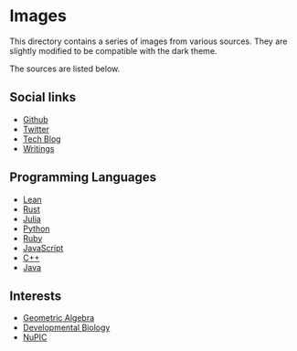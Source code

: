 # Images

This directory contains a series of images from various sources. They are slightly modified to be compatible with the dark theme.

The sources are listed below.

## Social links

- [Github](https://cdn.jsdelivr.net/gh/devicons/devicon/icons/github/github-original.svg)
- [Twitter](https://cdn.jsdelivr.net/gh/devicons/devicon/icons/twitter/twitter-original.svg)
- [Tech Blog](https://unpkg.com/octicons@8.5.0/build/svg/telescope.svg)
- [Writings](https://unpkg.com/octicons@8.5.0/build/svg/book.svg)

## Programming Languages

- [Lean](https://leanprover.github.io/images/lean_logo.svg)
- [Rust](https://cdn.jsdelivr.net/gh/devicons/devicon/icons/rust/rust-plain.svg)
- [Julia](https://julialang.org/assets/infra/logo.svg)
- [Python](https://cdn.jsdelivr.net/gh/devicons/devicon/icons/python/python-original-wordmark.svg)
- [Ruby](https://cdn.jsdelivr.net/gh/devicons/devicon/icons/ruby/ruby-original-wordmark.svg)
- [JavaScript](https://cdn.jsdelivr.net/gh/devicons/devicon/icons/javascript/javascript-original.svg)
- [C++](https://cdn.jsdelivr.net/gh/devicons/devicon/icons/cplusplus/cplusplus-original.svg)
- [Java](https://devicons.github.io/devicon/devicon.git/icons/java/java-original-wordmark.svg)

## Interests

- [Geometric Algebra](https://upload.wikimedia.org/wikipedia/commons/2/27/N_vector_positive.svg)
- [Developmental Biology](https://web.archive.org/web/20190901061745/http://11e.devbio.com/)
- [NuPIC](https://numenta.com/wp-content/uploads/2019/02/siteicon.png)